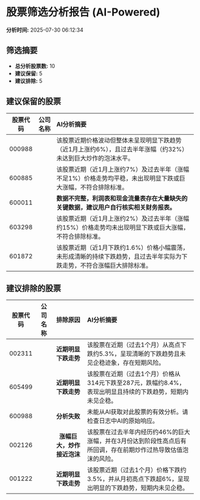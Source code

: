 # 股票筛选分析报告 (AI-Powered)

**分析时间:** 2025-07-30 06:12:34

## 筛选摘要

- **总分析股票数:** 10
- **建议保留:** 5
- **建议排除:** 5

## 建议保留的股票

| 股票代码 | 公司名称 | AI分析摘要 |
|:---:|:---:|:---|
| 000988 |  | 该股票近期价格波动但整体未呈现明显下跌趋势（近1月上涨约6%），且过去半年涨幅（约32%）未达到巨大炒作的泡沫水平。 |
| 600885 |  | 该股票近期（近1月上涨约7%）及过去半年（涨幅不足1%）价格走势均平稳，未出现明显下跌或巨大涨幅，不符合排除标准。 |
| 600011 |  | **数据不完整，利润表和现金流量表存在大量缺失的关键数据，建议用户自行核实相关财务报表。** |
| 603298 |  | 该股票近期（近1月上涨约2%）及过去半年（涨幅约15%）价格走势均未出现明显下跌或巨大涨幅，不符合排除标准。 |
| 601872 |  | 该股票近期（近1月下跌约1.6%）价格小幅震荡，未形成清晰的持续下跌趋势，且过去半年实际为下跌走势，不符合涨幅巨大排除标准。 |

## 建议排除的股票

| 股票代码 | 公司名称 | 排除原因 | AI分析摘要 |
|:---:|:---:|:---:|:---|
| 002311 |  | **近期明显下跌走势** | 该股票在近期（过去1个月）从高点下跌约5.3%，呈现清晰的下跌趋势且未见企稳迹象，存在短期风险。 |
| 605499 |  | **近期明显下跌走势** | 该股票在近期（过去1个月）价格从314元下跌至287元，跌幅约8.4%，表现出明显且持续的下跌趋势，短期内未见企稳。 |
| 600988 |  | **分析失败** | 未能从AI获取对此股票的有效分析。请检查日志中AI的原始响应。 |
| 002126 |  | **涨幅巨大，炒作接近泡沫** | 该股票在过去半年内经历约46%的巨大涨幅，并在3月份达到阶段性高点后有所回调，存在前期炒作过热导致估值泡沫的风险。 |
| 001222 |  | **近期明显下跌走势** | 该股票近期（过去1个月）价格下跌约3.5%，并从月初高点下跌超6%，呈现出明显的下跌趋势，短期内未见企稳。 |
